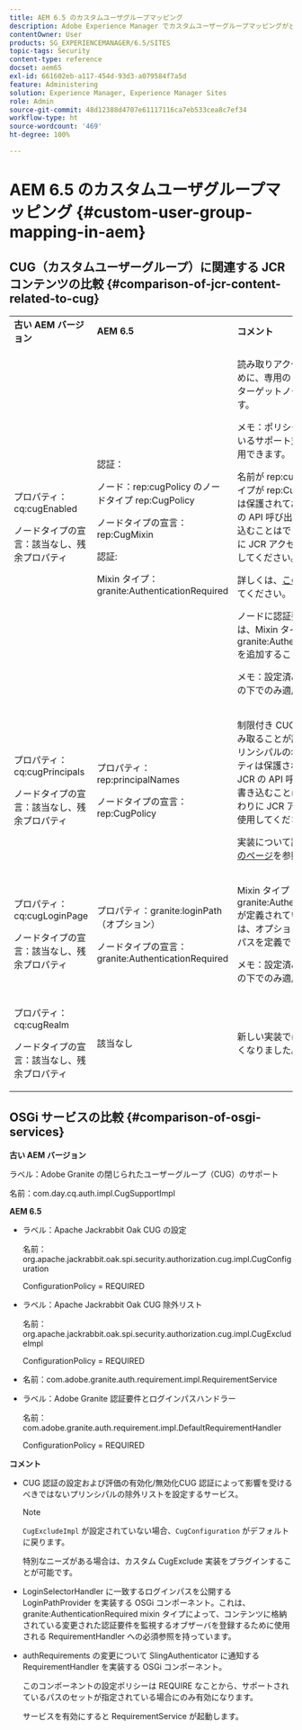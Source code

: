 ```yaml
---
title: AEM 6.5 のカスタムユーザグループマッピング
description: Adobe Experience Manager でカスタムユーザーグループマッピングがどのように機能するかを説明します。
contentOwner: User
products: SG_EXPERIENCEMANAGER/6.5/SITES
topic-tags: Security
content-type: reference
docset: aem65
exl-id: 661602eb-a117-454d-93d3-a079584f7a5d
feature: Administering
solution: Experience Manager, Experience Manager Sites
role: Admin
source-git-commit: 48d12388d4707e61117116ca7eb533cea8c7ef34
workflow-type: ht
source-wordcount: '469'
ht-degree: 100%

---
```


# AEM 6.5 のカスタムユーザグループマッピング {#custom-user-group-mapping-in-aem}

## CUG（カスタムユーザーグループ）に関連する JCR コンテンツの比較 {#comparison-of-jcr-content-related-to-cug}

<table>
 <tbody>
  <tr>
   <td><strong>古い AEM バージョン</strong></td>
   <td><strong>AEM 6.5</strong></td>
   <td><strong>コメント</strong></td>
  </tr>
  <tr>
   <td><p>プロパティ：cq:cugEnabled</p> <p>ノードタイプの宣言：該当なし、残余プロパティ</p> </td>
   <td><p>認証：</p> <p>ノード：rep:cugPolicy のノードタイプ rep:CugPolicy</p> <p>ノードタイプの宣言：rep:CugMixin</p> <p> </p> <p> </p> <p> </p> 認証:</p> <p>Mixin タイプ：granite:AuthenticationRequired</p> </td>
   <td><p>読み取りアクセスを制限するために、専用の CUG ポリシーがターゲットノードに適用されます。</p> <p>メモ：ポリシーは、設定されているサポート対象パスにのみ適用できます。</p> <p>名前が rep:cugPolicy およびタイプが rep:CugPolicy のノードは保護されており、通常の JCR の API 呼び出しを使用して書き込むことはできません。代わりに JCR アクセス制御管理を使用してください。</p> <p>詳しくは、<a href="https://jackrabbit.apache.org/oak/docs/security/authorization/cug.html">このページ</a>を参照してください。</p> <p>ノードに認証要件を適用するには、Mixin タイプ granite:AuthenticationRequired を追加することで十分です。</p> <p>メモ：設定済みのサポートパスの下でのみ適用されます。</p> </td>
  </tr>
  <tr>
   <td><p>プロパティ：cq:cugPrincipals</p> <p>ノードタイプの宣言：該当なし、残余プロパティ</p> </td>
   <td><p>プロパティ：rep:principalNames</p> <p>ノードタイプの宣言：rep:CugPolicy</p> </td>
   <td><p>制限付き CUG の下の内容を読み取ることが許可されているプリンシパルの名前を含むプロパティは保護されており、通常の JCR の API 呼び出しを使用して書き込むことはできません。代わりに JCR アクセス制御管理を使用してください。</p> <p>実装について詳しくは、<a href="https://jackrabbit.apache.org/api/2.12/org/apache/jackrabbit/api/security/authorization/PrincipalSetPolicy.html">こちらのページ</a>を参照してください。</p> </td>
  </tr>
  <tr>
   <td><p>プロパティ：cq:cugLoginPage</p> <p>ノードタイプの宣言：該当なし、残余プロパティ</p> </td>
   <td><p>プロパティ：granite:loginPath（オプション）</p> <p>ノードタイプの宣言：granite:AuthenticationRequired</p> </td>
   <td><p>Mixin タイプ granite:AuthenticationRequired が定義されている JCR ノードは、オプションで代替ログインパスを定義できます。</p> <p>メモ：設定済みのサポートパスの下でのみ適用されます。</p> </td>
  </tr>
  <tr>
   <td><p>プロパティ：cq:cugRealm</p> <p>ノードタイプの宣言：該当なし、残余プロパティ</p> </td>
   <td>該当なし</td>
   <td>新しい実装ではサポートされなくなりました。</td>
  </tr>
 </tbody>
</table>

## OSGi サービスの比較 {#comparison-of-osgi-services}

**古い AEM バージョン**

ラベル：Adobe Granite の閉じられたユーザーグループ（CUG）のサポート

名前：com.day.cq.auth.impl.CugSupportImpl

**AEM 6.5**

* ラベル：Apache Jackrabbit Oak CUG の設定

  名前：org.apache.jackrabbit.oak.spi.security.authorization.cug.impl.CugConfiguration

  ConfigurationPolicy = REQUIRED

* ラベル：Apache Jackrabbit Oak CUG 除外リスト

  名前：org.apache.jackrabbit.oak.spi.security.authorization.cug.impl.CugExcludeImpl

  ConfigurationPolicy = REQUIRED

* 名前：com.adobe.granite.auth.requirement.impl.RequirementService
* ラベル：Adobe Granite 認証要件とログインパスハンドラー

  名前：com.adobe.granite.auth.requirement.impl.DefaultRequirementHandler

  ConfigurationPolicy = REQUIRED

**コメント**

* CUG 認証の設定および評価の有効化/無効化CUG 認証によって影響を受けるべきではないプリンシパルの除外リストを設定するサービス。

  >[!NOTE]
  > 
  >`CugExcludeImpl` が設定されていない場合、`CugConfiguration` がデフォルトに戻ります。

  特別なニーズがある場合は、カスタム CugExclude 実装をプラグインすることが可能です。

* LoginSelectorHandler に一致するログインパスを公開する LoginPathProvider を実装する OSGi コンポーネント。これは、granite:AuthenticationRequired mixin タイプによって、コンテンツに格納されている変更された認証要件を監視するオブザーバを登録するために使用される RequirementHandler への必須参照を持っています。
* authRequirements の変更について SlingAuthenticator に通知する RequirementHandler を実装する OSGi コンポーネント。

  このコンポーネントの設定ポリシーは REQUIRE なことから、サポートされているパスのセットが指定されている場合にのみ有効になります。

  サービスを有効にすると RequirementService が起動します。

<!-- nested tables not supported - text above is the table>
<table>
 <tbody>
  <tr>
   <td><strong>Older AEM Versions</strong></td>
   <td><strong>AEM 6.5</strong></td>
   <td><strong>Comments</strong></td>
  </tr>
  <tr>
   <td><p>Label: Adobe Granite Closed User Group (CUG) Support</p> <p>Name: com.day.cq.auth.impl.CugSupportImpl</p> </td>
   <td><p>Label: Apache Jackrabbit Oak CUG Configuration</p> <p>Name: org.apache.jackrabbit.oak.spi.security.authorization.cug.impl.CugConfiguration</p> <p>ConfigurationPolicy = REQUIRED</p> </td>
    <td><p>Label: Apache Jackrabbit Oak CUG Exclude List</p> <p>Name: org.apache.jackrabbit.oak.spi.security.authorization.cug.impl.CugExcludeImpl</p> <p>ConfigurationPolicy = REQUIRED</p> <p> </p> <p> </p> <p> </p> <p> </p> </td>
      </tr>
      <tr>
       <td>Name: com.adobe.granite.auth.requirement.impl.RequirementService</td>
      </tr>
      <tr>
       <td><p>Label: Adobe Granite Authentication Requirement and Login Path Handler</p> <p>Name: com.adobe.granite.auth.requirement.impl.DefaultRequirementHandler</p> <p>ConfigurationPolicy = REQUIRED</p> </td>
      </tr>
     </tbody>
    </table> </td>
   <td>
     <tbody>
      <tr>
       <td>Configuration of the CUG authorization and enable/disable the evaluation.</td>
      </tr>
      <tr>
       <td><p>Service to configure exclusion list of principals which should not be affected by the CUG authorization.</p> <p>NOTE: If the CugExcludeImpl is not configured, the CugConfiguration will fall back to the default.</p> <p>It is possible to plug a custom CugExclude implementation if there are special needs.</p> </td>
      </tr>
      <tr>
       <td>OSGi component implementing LoginPathProvider that exposes a matching login path to the LoginSelectorHandler. It has a mandatory reference to a RequirementHandler which is used to register the observer that listens to changed auth requirements stored in the content by the means of the granite:AuthenticationRequired mixin type. </td>
      </tr>
      <tr>
       <td><p>OSGi component implementing RequirementHandler that notifies the SlingAuthenticator about changes to authrequirements.</p> <p>As configuration policy for this component is REQUIRE it will only be activated if a set of supported paths is specified.</p> <p>Enabling the service will launch the RequirementService.</p> </td>
      </tr>
     </tbody>
     </td>
  </tr>
  <tr>
   <td> </td>
   <td> </td>
   <td> </td>
  </tr>
  <tr>
   <td> </td>
   <td> </td>
   <td> </td>
  </tr>
  <tr>
   <td> </td>
   <td> </td>
   <td> </td>
  </tr>
 </tbody>
</table>
-->
